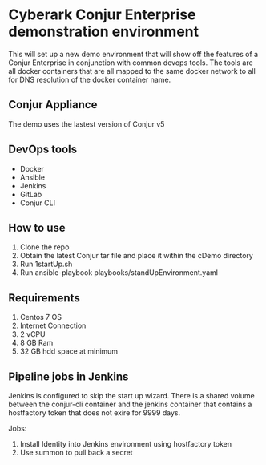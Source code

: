 # Cyberark Conjur Enterprise demonstration environment
This will set up a new demo environment that will show off the features of a Conjur Enterprise in conjunction with common devops tools.  The tools are all docker containers that are all mapped to the same docker network to all for DNS resolution of the docker container name.

## Conjur Appliance
The demo uses the lastest version of Conjur v5

## DevOps tools
* Docker
* Ansible
* Jenkins
* GitLab
* Conjur CLI 

## How to use

1. Clone the repo
2. Obtain the latest Conjur tar file and place it within the cDemo directory
3. Run 1startUp.sh
4. Run ansible-playbook playbooks/standUpEnvironment.yaml

## Requirements

1. Centos 7 OS
2. Internet Connection
3. 2 vCPU
4. 8 GB Ram
5. 32 GB hdd space at minimum

## Pipeline jobs in Jenkins
Jenkins is configured to skip the start up wizard. There is a shared volume between the conjur-cli container and the jenkins container that contains a hostfactory token that does not exire for 9999 days. 

Jobs:
1. Install Identity into Jenkins environment using hostfactory token
2. Use summon to pull back a secret
